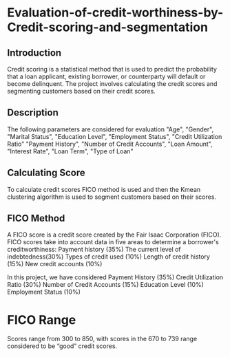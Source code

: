 # Evaluation-of-credit-worthiness-by-Credit-scoring-and-segmentation
## Introduction

Credit scoring is a statistical method that is used to predict the probability that a loan applicant, existing borrower, or counterparty will default or become delinquent. The project involves calculating the credit scores and segmenting customers based on their credit scores.

## Description
The following parameters are considered for evaluation
"Age", "Gender", "Marital Status", "Education Level", "Employment Status", "Credit Utilization Ratio"
"Payment History", "Number of Credit Accounts", "Loan Amount", "Interest Rate", "Loan Term", "Type of Loan"

## Calculating Score
To calculate credit scores FICO method is used and then the Kmean clustering algorithm is used to segment customers based on their scores.

## FICO Method
A FICO score is a credit score created by the Fair Isaac Corporation (FICO).
FICO scores take into account data in five areas to determine a borrower's creditworthiness: 
Payment history (35%)
The current level of indebtedness(30%)
Types of credit used (10%) 
Length of credit history (15%)
New credit accounts (10%) 

In this project, we have considered
Payment History (35%)
Credit Utilization Ratio (30%)
Number of Credit Accounts (15%)
Education Level (10%)
Employment Status (10%)

# FICO Range
Scores range from 300 to 850, with scores in the 670 to 739 range considered to be “good” credit scores.


